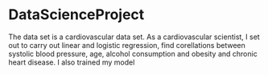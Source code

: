 # DataScienceProject
The data set is a cardiovascular data set. As a cardiovascular scientist, I set out to carry out linear and logistic regression, find corellations between systolic blood pressure, age, alcohol consumption and obesity and chronic heart disease. I also trained my model 
